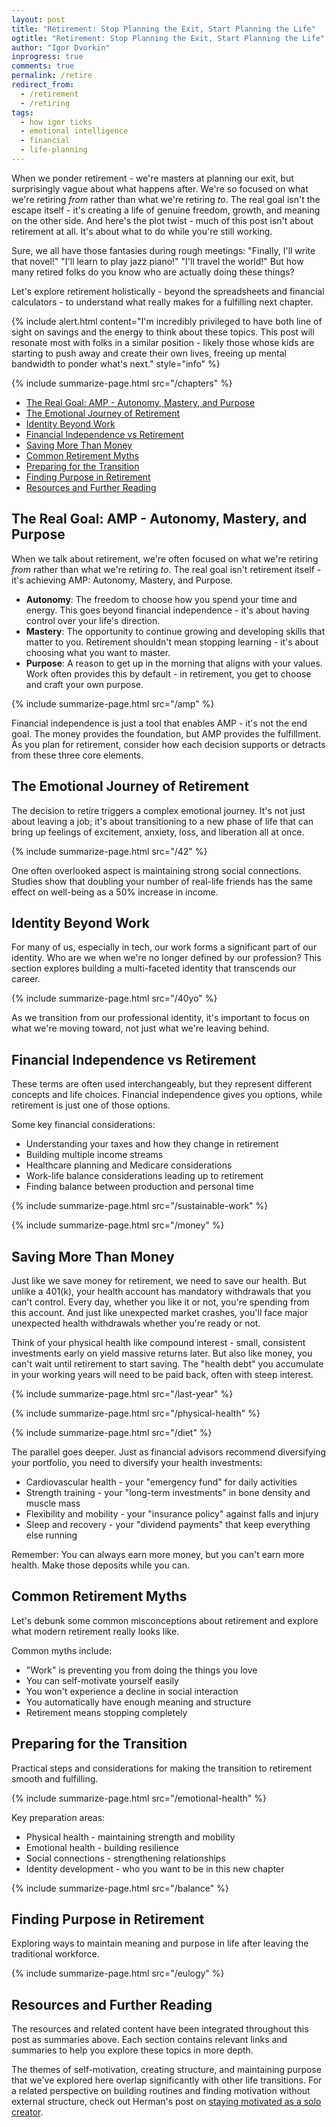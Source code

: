 ```yaml
---
layout: post
title: "Retirement: Stop Planning the Exit, Start Planning the Life"
ogtitle: "Retirement: Stop Planning the Exit, Start Planning the Life"
author: "Igor Dvorkin"
inprogress: true
comments: true
permalink: /retire
redirect_from:
  - /retirement
  - /retiring
tags:
  - how igor ticks
  - emotional intelligence
  - financial
  - life-planning
---
```


When we ponder retirement - we're masters at planning our exit, but surprisingly vague about what happens after. We're so focused on what we're retiring _from_ rather than what we're retiring _to_. The real goal isn't the escape itself - it's creating a life of genuine freedom, growth, and meaning on the other side. And here's the plot twist - much of this post isn't about retirement at all. It's about what to do while you're still working.

Sure, we all have those fantasies during rough meetings: "Finally, I'll write that novel!" "I'll learn to play jazz piano!" "I'll travel the world!" But how many retired folks do you know who are actually doing these things?

Let's explore retirement holistically - beyond the spreadsheets and financial calculators - to understand what really makes for a fulfilling next chapter.

{% include alert.html content="I'm incredibly privileged to have both line of sight on savings and the energy to think about these topics. This post will resonate most with folks in a similar position - likely those whose kids are starting to push away and create their own lives, freeing up mental bandwidth to ponder what's next." style="info" %}

{% include summarize-page.html src="/chapters" %}

<!-- prettier-ignore-start -->
<!-- vim-markdown-toc GFM -->

- [The Real Goal: AMP - Autonomy, Mastery, and Purpose](#the-real-goal-amp---autonomy-mastery-and-purpose)
- [The Emotional Journey of Retirement](#the-emotional-journey-of-retirement)
- [Identity Beyond Work](#identity-beyond-work)
- [Financial Independence vs Retirement](#financial-independence-vs-retirement)
- [Saving More Than Money](#saving-more-than-money)
- [Common Retirement Myths](#common-retirement-myths)
- [Preparing for the Transition](#preparing-for-the-transition)
- [Finding Purpose in Retirement](#finding-purpose-in-retirement)
- [Resources and Further Reading](#resources-and-further-reading)

<!-- vim-markdown-toc-end -->
<!-- prettier-ignore-end -->

## The Real Goal: AMP - Autonomy, Mastery, and Purpose

When we talk about retirement, we're often focused on what we're retiring _from_ rather than what we're retiring _to_. The real goal isn't retirement itself - it's achieving AMP: Autonomy, Mastery, and Purpose.

- **Autonomy**: The freedom to choose how you spend your time and energy. This goes beyond financial independence - it's about having control over your life's direction.
- **Mastery**: The opportunity to continue growing and developing skills that matter to you. Retirement shouldn't mean stopping learning - it's about choosing what you want to master.
- **Purpose**: A reason to get up in the morning that aligns with your values. Work often provides this by default - in retirement, you get to choose and craft your own purpose.

{% include summarize-page.html src="/amp" %}

Financial independence is just a tool that enables AMP - it's not the end goal. The money provides the foundation, but AMP provides the fulfillment. As you plan for retirement, consider how each decision supports or detracts from these three core elements.

## The Emotional Journey of Retirement

The decision to retire triggers a complex emotional journey. It's not just about leaving a job; it's about transitioning to a new phase of life that can bring up feelings of excitement, anxiety, loss, and liberation all at once.

{% include summarize-page.html src="/42" %}

One often overlooked aspect is maintaining strong social connections. Studies show that doubling your number of real-life friends has the same effect on well-being as a 50% increase in income.

## Identity Beyond Work

For many of us, especially in tech, our work forms a significant part of our identity. Who are we when we're no longer defined by our profession? This section explores building a multi-faceted identity that transcends our career.

{% include summarize-page.html src="/40yo" %}

As we transition from our professional identity, it's important to focus on what we're moving toward, not just what we're leaving behind.

## Financial Independence vs Retirement

These terms are often used interchangeably, but they represent different concepts and life choices. Financial independence gives you options, while retirement is just one of those options.

Some key financial considerations:

- Understanding your taxes and how they change in retirement
- Building multiple income streams
- Healthcare planning and Medicare considerations
- Work-life balance considerations leading up to retirement
- Finding balance between production and personal time

{% include summarize-page.html src="/sustainable-work" %}

{% include summarize-page.html src="/money" %}

## Saving More Than Money

Just like we save money for retirement, we need to save our health. But unlike a 401(k), your health account has mandatory withdrawals that you can't control. Every day, whether you like it or not, you're spending from this account. And just like unexpected market crashes, you'll face major unexpected health withdrawals whether you're ready or not.

Think of your physical health like compound interest - small, consistent investments early on yield massive returns later. But also like money, you can't wait until retirement to start saving. The "health debt" you accumulate in your working years will need to be paid back, often with steep interest.

{% include summarize-page.html src="/last-year" %}

{% include summarize-page.html src="/physical-health" %}

{% include summarize-page.html src="/diet" %}

The parallel goes deeper. Just as financial advisors recommend diversifying your portfolio, you need to diversify your health investments:

- Cardiovascular health - your "emergency fund" for daily activities
- Strength training - your "long-term investments" in bone density and muscle mass
- Flexibility and mobility - your "insurance policy" against falls and injury
- Sleep and recovery - your "dividend payments" that keep everything else running

Remember: You can always earn more money, but you can't earn more health. Make those deposits while you can.

## Common Retirement Myths

Let's debunk some common misconceptions about retirement and explore what modern retirement really looks like.

Common myths include:

- "Work" is preventing you from doing the things you love
- You can self-motivate yourself easily
- You won't experience a decline in social interaction
- You automatically have enough meaning and structure
- Retirement means stopping completely

## Preparing for the Transition

Practical steps and considerations for making the transition to retirement smooth and fulfilling.

{% include summarize-page.html src="/emotional-health" %}

Key preparation areas:

- Physical health - maintaining strength and mobility
- Emotional health - building resilience
- Social connections - strengthening relationships
- Identity development - who you want to be in this new chapter

{% include summarize-page.html src="/balance" %}

## Finding Purpose in Retirement

Exploring ways to maintain meaning and purpose in life after leaving the traditional workforce.

{% include summarize-page.html src="/eulogy" %}

## Resources and Further Reading

The resources and related content have been integrated throughout this post as summaries above. Each section contains relevant links and summaries to help you explore these topics in more depth.

The themes of self-motivation, creating structure, and maintaining purpose that we've explored here overlap significantly with other life transitions. For a related perspective on building routines and finding motivation without external structure, check out Herman's post on [staying motivated as a solo creator](https://gist.github.com/idvorkin/0a7719e84f424c51d2ef9275a5b5c3ca#file-b_think-md).
